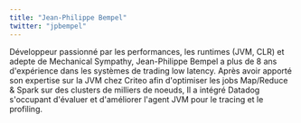 ```yaml
---
title: "Jean-Philippe Bempel"
twitter: "jpbempel"
---
```


Développeur passionné par les performances, les runtimes (JVM, CLR) et
adepte de Mechanical Sympathy, Jean-Philippe Bempel a plus de 8 ans
d'expérience dans les systèmes de trading low latency. Après avoir
apporté son expertise sur la JVM chez Criteo afin d'optimiser les jobs
Map/Reduce & Spark sur des clusters de milliers de noeuds, Il a intégré
Datadog s'occupant d'évaluer et d'améliorer l'agent JVM pour le tracing
et le profiling.
